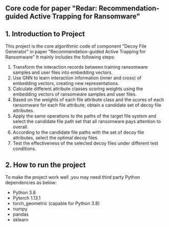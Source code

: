 
## Core code for paper  "Redar: Recommendation-guided Active Trapping for Ransomware"


## 1. Introduction to Project 
This project is the core algorithmic code of component "Decoy File Generator" in paper "Recommendation-guided Active 
Trapping for Ransomware" It mainly includes the following steps:
1. Transform the interaction records between training ransomware samples and user files into embedding vectors.
2. Use GNN to learn interaction information (inner and cross) of embedding vectors, creating new representations.
3. Calculate different attribute classes scoring weights using the embedding vectors of ransomware samples and user files.
4. Based on the weights of each file attribute class and the scores of each ransomware for each file attribute, obtain a candidate set of decoy file attributes.
5. Apply the same operations to the paths of the target file system and select the candidate file path set that all ransomware pays attention to overall.
6. According to the candidate file paths with the set of decoy file attributes, select the optimal decoy files.
7. Test the effectiveness of the selected decoy files under different test conditions.

## 2. How to run the project
To make the project work well ,you may need third party Python dependencies as below:
* Python 3.8
* Pytorch 1.13.1
* torch_geometric (capable for Python 3.8)
* numpy
* pandas
* sklearn


